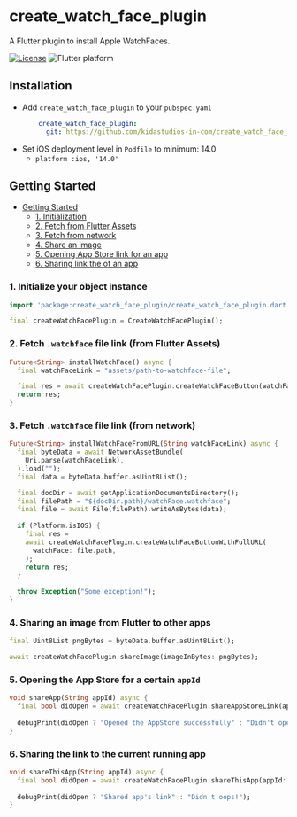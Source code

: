 # create_watch_face_plugin

A Flutter plugin to install Apple WatchFaces.

[![License](https://img.shields.io/github/license/kidastudios-in-com/create_watch_face_plugin)](https://github.com/kidastudios-in-com/create_watch_face_plugin/blob/main/LICENSE)
![Flutter platform](https://img.shields.io/badge/flutter-ios-blue)

## Installation
- Add `create_watch_face_plugin` to your `pubspec.yaml`
  ```yaml
      create_watch_face_plugin:
        git: https://github.com/kidastudios-in-com/create_watch_face_plugin
  ```
- Set iOS deployment level in `Podfile` to minimum: 14.0
  - `platform :ios, '14.0'`

## Getting Started
- [Getting Started](#getting-started)
  - [1. Initialization](#1-initialize-your-object-instance)
  - [2. Fetch from Flutter Assets](#2-fetch-watchface-file-link-from-flutter-assets)
  - [3. Fetch from network](#3-fetch-watchface-file-link-from-network)
  - [4. Share an image](#4-sharing-an-image-from-flutter-to-other-apps)
  - [5. Opening App Store link for an app](#5-opening-the-app-store-for-a-certain-appid)
  - [6. Sharing link the of an app](#6-sharing-the-link-to-the-current-running-app)

### 1. Initialize your object instance
```dart
import 'package:create_watch_face_plugin/create_watch_face_plugin.dart';

final createWatchFacePlugin = CreateWatchFacePlugin();
```

### 2. Fetch `.watchface` file link (from Flutter Assets)
```dart
Future<String> installWatchFace() async {
  final watchFaceLink = "assets/path-to-watchface-file";

  final res = await createWatchFacePlugin.createWatchFaceButton(watchFace: watchFaceLink);
  return res;
}
```

### 3. Fetch `.watchface` file link (from network)
```dart
Future<String> installWatchFaceFromURL(String watchFaceLink) async {
  final byteData = await NetworkAssetBundle(
    Uri.parse(watchFaceLink),
  ).load("");
  final data = byteData.buffer.asUint8List();

  final docDir = await getApplicationDocumentsDirectory();
  final filePath = "${docDir.path}/watchFace.watchface";
  final file = await File(filePath).writeAsBytes(data);
  
  if (Platform.isIOS) {
    final res =
    await createWatchFacePlugin.createWatchFaceButtonWithFullURL(
      watchFace: file.path,
    );
    return res;
  }
  
  throw Exception("Some exception!");
}
```

### 4. Sharing an image from Flutter to other apps
```dart
final Uint8List pngBytes = byteData.buffer.asUint8List();

await createWatchFacePlugin.shareImage(imageInBytes: pngBytes);
```

### 5. Opening the App Store for a certain `appId`
```dart
void shareApp(String appId) async {
  final bool didOpen = await createWatchFacePlugin.shareAppStoreLink(appId: appId);
  
  debugPrint(didOpen ? "Opened the AppStore successfully" : "Didn't open AppStore");
}
```

### 6. Sharing the link to the current running app
```dart
void shareThisApp(String appId) async {
  final bool didOpen = await createWatchFacePlugin.shareThisApp(appId: appId);
  
  debugPrint(didOpen ? "Shared app's link" : "Didn't oops!");
}
```